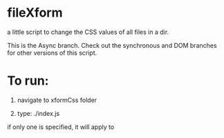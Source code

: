 # fileXform
a little script to change the CSS values of all files in a dir.

This is the Async branch. Check out the synchronous and DOM branches for other versions of this script.

# To run:
1. navigate to xformCss folder 

2. type:
    ./index.js <args>

if only one <arg> is specified, it will apply to 